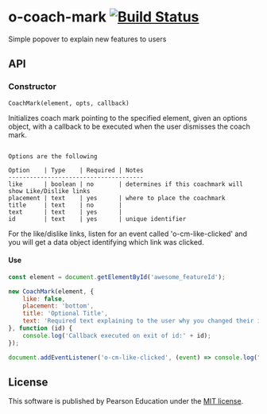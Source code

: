 # o-coach-mark [![Build Status](https://travis-ci.org/Pearson-Higher-Ed/o-coach-mark.svg?branch=master)](https://travis-ci.org/Pearson-Higher-Ed/o-coach-mark)

Simple popover to explain new features to users

## API

### Constructor

`CoachMark(element, opts, callback)`

Initializes coach mark pointing to the specified element, given an options object, 
with a callback to be executed when the user dismisses the coach mark.  

```

Options are the following

Option    | Type    | Required | Notes
--------------------------------------
like      | boolean | no       | determines if this coachmark will show Like/Dislike links
placement | text    | yes      | where to place the coachmark
title     | text    | no       |
text      | text    | yes      |
id        | text    | yes      | unique identifier

```

For the like/dislike links, listen for an event called 'o-cm-like-clicked' and you will get a data
object identifying which link was clicked.

#### Use

```js
const element = document.getElementById('awesome_featureId');

new CoachMark(element, {
	like: false,
	placement: 'bottom',
	title: 'Optional Title',
	text: 'Required text explaining to the user why you changed their interface'
}, function (id) {
	console.log('Callback executed on exit of id:' + id);
});

document.addEventListener('o-cm-like-clicked', (event) => console.log("user clicked " + event.data.id + " " + event.data.type));

```

## License

This software is published by Pearson Education under the [MIT license](LICENSE).

